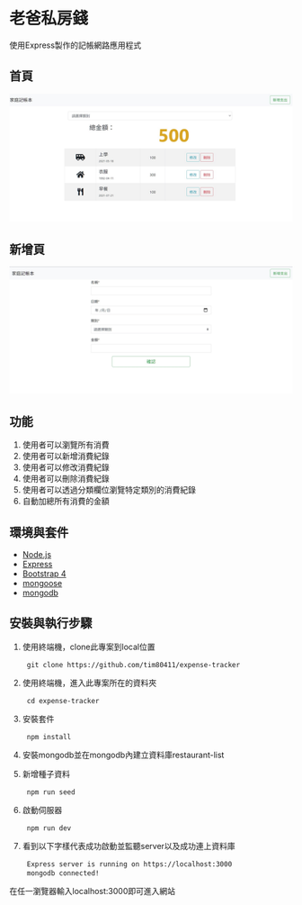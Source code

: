 # 老爸私房錢
使用Express製作的記帳網路應用程式

## 首頁
![Webpicture](/public/homepage.jpg)

## 新增頁
![Webpicture](/public/createpage.jpg)

## 功能
1. 使用者可以瀏覽所有消費
2. 使用者可以新增消費紀錄
3. 使用者可以修改消費紀錄
4. 使用者可以刪除消費紀錄
5. 使用者可以透過分類欄位瀏覽特定類別的消費紀錄
6. 自動加總所有消費的金額

## 環境與套件
* [Node.js](https://nodejs.org/en/)
* [Express](https://expressjs.com/)
* [Bootstrap 4](https://getbootstrap.com/docs/4.6/getting-started/introduction/)
* [mongoose](https://mongoosejs.com/)
* [mongodb](https://www.mongodb.com/)


## 安裝與執行步驟
1. 使用終端機，clone此專案到local位置


        git clone https://github.com/tim80411/expense-tracker
2. 使用終端機，進入此專案所在的資料夾


        cd expense-tracker

3. 安裝套件


        npm install
4. 安裝mongodb並在mongodb內建立資料庫restaurant-list
5. 新增種子資料


        npm run seed

6. 啟動伺服器


        npm run dev
7. 看到以下字樣代表成功啟動並監聽server以及成功連上資料庫


        Express server is running on https://localhost:3000
        mongodb connected!

在任一瀏覽器輸入localhost:3000即可進入網站
